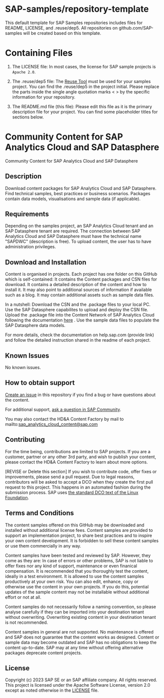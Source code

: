 # SAP-samples/repository-template
This default template for SAP Samples repositories includes files for README, LICENSE, and .reuse/dep5. All repositories on github.com/SAP-samples will be created based on this template.

# Containing Files

1. The LICENSE file:
In most cases, the license for SAP sample projects is `Apache 2.0`.

2. The .reuse/dep5 file: 
The [Reuse Tool](https://reuse.software/) must be used for your samples project. You can find the .reuse/dep5 in the project initial. Please replace the parts inside the single angle quotation marks < > by the specific information for your repository.

3. The README.md file (this file):
Please edit this file as it is the primary description file for your project. You can find some placeholder titles for sections below.

# Community Content for SAP Analytics Cloud and SAP Datasphere
<!-- Please include descriptive title -->
Community Content for SAP Analytics Cloud and SAP Datasphere

<!--- Register repository https://api.reuse.software/register, then add REUSE badge:
[![REUSE status](https://api.reuse.software/badge/github.com/SAP-samples/REPO-NAME)](https://api.reuse.software/info/github.com/SAP-samples/REPO-NAME)
-->

## Description
<!-- Please include SEO-friendly description -->
Download content packages for SAP Analytics Cloud and SAP Datasphere. 
Find technical samples, best practices or business scenarios.
Packages contain data models, visualisations and sample data (if applicable).


## Requirements
Depending on the samples project, an SAP Analytics Cloud tenant and an SAP Datasphere tenant are required. The connection between SAP Analytics Cloud and SAP Datasphere must have the technical name "SAPDWC" (description is free).
To upload content, the user has to have administration privileges.

## Download and Installation
Content is organised in projects. Each project has one folder on this GitHub which is self-contained:
It contains the Content packages and CSN files for download.
It contains a detailed description of the content and how to install it. It may also point to additional sources of information if available such as a blog.
It may contain additional assets such as sample data files.

In a nutshell:
Download the CSN and the .package files to your local PC.
Use the SAP Datasphere capabilites to upload and deploy the CSN file.
Upload the .package file into the Content Network of SAP Analytics Cloud following the documentation [here](https://help.sap.com/doc/00f68c2e08b941f081002fd3691d86a7/2023.15/en-US/bf932365c52545ed9fcafd7406b4ee76.html)
.
Use the sample data files to populate the SAP Datasphere data models.

For more details, check the documentation on help.sap.com (provide link) and follow the detailed instruction shared in the readme of each project.
## Known Issues
<!-- You may simply state "No known issues. -->
No known issues.

## How to obtain support
[Create an issue](https://github.com/SAP-samples/analytics-cloud-datasphere-community-content/issues) in this repository if you find a bug or have questions about the content.
 
For additional support, [ask a question in SAP Community](https://answers.sap.com/questions/ask.html).

You may also contact the HD&A Content Factory by mail to mailto:sap_analytics_cloud_content@sap.com

## Contributing
For the time being, contributions are limited to SAP projects. If you are a customer, partner or any other 3rd party, and wish to publish your content, please contact the HD&A Content Factory to learn about more options.

[REVISE or Delete this section] If you wish to contribute code, offer fixes or improvements, please send a pull request. Due to legal reasons, contributors will be asked to accept a DCO when they create the first pull request to this project. This happens in an automated fashion during the submission process. SAP uses [the standard DCO text of the Linux Foundation](https://developercertificate.org/).

## Terms and Conditions
The content samples offered on this GitHub may be downloaded and installed without additional license fees. Content samples are provided to support an implementation project, to share best practices and to inspire your own content development. 
It is forbidden to sell these content samples or use them commercially in any way. 

Content samples have been tested and reviewed by SAP. However, they come as they are: In case of errors or other problems, SAP is not liable to offer fixes nor any kind of support, maintenance or even finanical compensation. It is recommended that you thoroughly test the content, ideally in a test environment. It is allowed to use the content samples productively at your own risk. You can also edit, enhance, copy or otherwise use the content in your own projects. If you do this, potential updates of the sample content may not be installable without additional effort or not at all.

Content samples do not necessarily follow a naming convention, so please analyse carefully if they can be imported into your destination tenant without overwriting. Overwriting existing content in your destination tenant is not recommended.

Content samples in general are not supported. No maintenance is offered and SAP does not guarantee that the content works as designed. Content or sample data may become outdated and SAP has no obligations to keep the content up-to-date. SAP may at any time without offering alternative packages deprecate content projects. 


## License
Copyright (c) 2023 SAP SE or an SAP affiliate company. All rights reserved. This project is licensed under the Apache Software License, version 2.0 except as noted otherwise in the [LICENSE](LICENSE) file.
